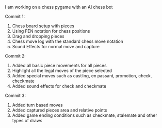 I am working on a chess pygame with an AI chess bot

Commit 1: 
1. Chess board setup with pieces
2. Using FEN notation for chess positions
3. Drag and dropping pieces
4. Chess move log with the standard chess move notation 
5. Sound Effects for normal move and capture

Commit 2:
1. Added all basic piece movements for all pieces
2. Highlight all the legal moves of the piece selected
3. Added special moves such as castling, en passant, promotion, check, checkmate
4. Added sound effects for check and checkmate

Commit 3:
1. Added turn based moves
2. Added captured pieces area and relative points
3. Added game ending conditions such as checkmate, stalemate and other types of draws